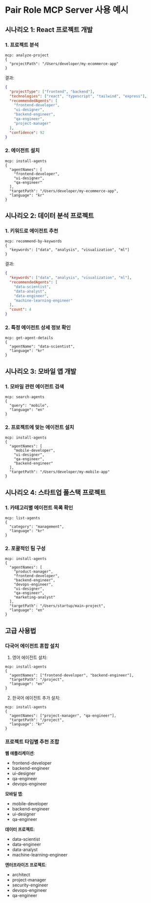 # Pair Role MCP Server 사용 예시

## 시나리오 1: React 프로젝트 개발

### 1. 프로젝트 분석
```
mcp: analyze-project
{
  "projectPath": "/Users/developer/my-ecommerce-app"
}
```

결과:
```json
{
  "projectType": ["frontend", "backend"],
  "technologies": ["react", "typescript", "tailwind", "express"],
  "recommendedAgents": [
    "frontend-developer",
    "ui-designer", 
    "backend-engineer",
    "qa-engineer",
    "project-manager"
  ],
  "confidence": 92
}
```

### 2. 에이전트 설치
```
mcp: install-agents
{
  "agentNames": [
    "frontend-developer",
    "ui-designer",
    "qa-engineer"
  ],
  "targetPath": "/Users/developer/my-ecommerce-app",
  "language": "kr"
}
```

## 시나리오 2: 데이터 분석 프로젝트

### 1. 키워드로 에이전트 추천
```
mcp: recommend-by-keywords
{
  "keywords": ["data", "analysis", "visualization", "ml"]
}
```

결과:
```json
{
  "keywords": ["data", "analysis", "visualization", "ml"],
  "recommendedAgents": [
    "data-scientist",
    "data-analyst",
    "data-engineer",
    "machine-learning-engineer"
  ],
  "count": 4
}
```

### 2. 특정 에이전트 상세 정보 확인
```
mcp: get-agent-details
{
  "agentName": "data-scientist",
  "language": "kr"
}
```

## 시나리오 3: 모바일 앱 개발

### 1. 모바일 관련 에이전트 검색
```
mcp: search-agents
{
  "query": "mobile",
  "language": "en"
}
```

### 2. 프로젝트에 맞는 에이전트 설치
```
mcp: install-agents
{
  "agentNames": [
    "mobile-developer",
    "ui-designer",
    "qa-engineer",
    "backend-engineer"
  ],
  "targetPath": "/Users/developer/my-mobile-app"
}
```

## 시나리오 4: 스타트업 풀스택 프로젝트

### 1. 카테고리별 에이전트 목록 확인
```
mcp: list-agents
{
  "category": "management",
  "language": "kr"
}
```

### 2. 포괄적인 팀 구성
```
mcp: install-agents
{
  "agentNames": [
    "product-manager",
    "frontend-developer",
    "backend-engineer",
    "devops-engineer",
    "ui-designer",
    "qa-engineer",
    "marketing-analyst"
  ],
  "targetPath": "/Users/startup/main-project",
  "language": "en"
}
```

## 고급 사용법

### 다국어 에이전트 혼합 설치
1. 영어 에이전트 설치:
```
mcp: install-agents
{
  "agentNames": ["frontend-developer", "backend-engineer"],
  "targetPath": "/project",
  "language": "en"
}
```

2. 한국어 에이전트 추가 설치:
```
mcp: install-agents
{
  "agentNames": ["project-manager", "qa-engineer"],
  "targetPath": "/project", 
  "language": "kr"
}
```

### 프로젝트 타입별 추천 조합

**웹 애플리케이션**:
- frontend-developer
- backend-engineer
- ui-designer
- qa-engineer
- devops-engineer

**모바일 앱**:
- mobile-developer
- backend-engineer
- ui-designer
- qa-engineer

**데이터 프로젝트**:
- data-scientist
- data-engineer
- data-analyst
- machine-learning-engineer

**엔터프라이즈 프로젝트**:
- architect
- project-manager
- security-engineer
- devops-engineer
- qa-engineer